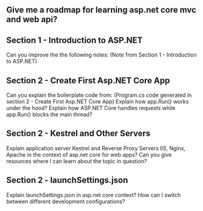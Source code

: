 ## Give me a roadmap for learning asp.net core mvc and web api?

## Section 1 - Introduction to ASP.NET
Can you improve the the following notes: (Note from Section 1 - Introduction to ASP.NET)

## Section 2 - Create First Asp.NET Core App
Can you explain the bolierplate code from: (Program.cs code generated in section 2 - Create First Asp.NET Core App)
Explain how app.Run() works under the hood?
Explain how ASP.NET Core handles requests while app.Run() blocks the main thread?

## Section 2 - Kestrel and Other Servers
Explain application server Kestrel and Reverse Proxy Servers IIS, Nginx, Apache in the context of asp.net core for web apps?
Can you give resources where I can learn about the topic in question? 

## Section 2 - launchSettings.json
Explain launchSettings.json in asp.net core context?
How can I switch between different development configurations?


